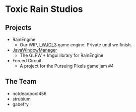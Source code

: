 # Toxic Rain Studios 

## Projects 
* RainEngine
  * Our WIP, [LWJGL3](https://github.com/LWJGL/lwjgl3) game engine. Private until we finish.     
* [JavaWindowManager](https://github.com/strubium/JavaWindowManager)
  * The GLFW + Imgui library for RainEngine   
* Forced Circuit
  * A project for the Pursuing Pixels game jam #4
 
## The Team
* notdeadpool456
* strubium
* gabefry
